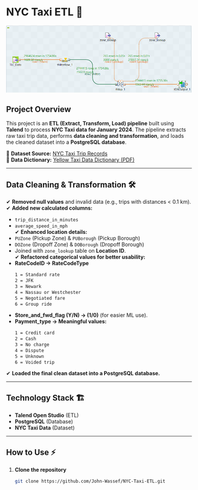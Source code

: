 # NYC Taxi ETL 🚖

![ETL Workflow](https://github.com/John-Wassef/NYC-Taxi-ETL/blob/main/NYC%20Taxi%20ETL.png)

## Project Overview  
This project is an **ETL (Extract, Transform, Load) pipeline** built using **Talend** to process **NYC Taxi data for January 2024**. The pipeline extracts raw taxi trip data, performs **data cleaning and transformation**, and loads the cleaned dataset into a **PostgreSQL database**.

🔹 **Dataset Source:** [NYC Taxi Trip Records](https://www.nyc.gov/site/tlc/about/tlc-trip-record-data.page)  
🔹 **Data Dictionary:** [Yellow Taxi Data Dictionary (PDF)](https://www.nyc.gov/assets/tlc/downloads/pdf/data_dictionary_trip_records_yellow.pdf)  

---

## Data Cleaning & Transformation 🛠️  
✔ **Removed null values** and invalid data (e.g., trips with distances < 0.1 km).  
✔ **Added new calculated columns:**  
   - `trip_distance_in_minutes`  
   - `average_speed_in_mph`  
✔ **Enhanced location details:**  
   - `PUZone` (Pickup Zone) & `PUBorough` (Pickup Borough)  
   - `DOZone` (Dropoff Zone) & `DOBorough` (Dropoff Borough)  
   - Joined with `zone_lookup` table on **Location ID**.  
✔ **Refactored categorical values for better usability:**  
   - **RateCodeID → RateCodeType**  
     ```
     1 = Standard rate
     2 = JFK
     3 = Newark
     4 = Nassau or Westchester
     5 = Negotiated fare
     6 = Group ride
     ```
   - **Store_and_fwd_flag (Y/N) → (1/0)** (for easier ML use).  
   - **Payment_type → Meaningful values:**  
     ```
     1 = Credit card
     2 = Cash
     3 = No charge
     4 = Dispute
     5 = Unknown
     6 = Voided trip
     ```
✔ **Loaded the final clean dataset into a PostgreSQL database.**  

---

## Technology Stack 🏗️  
- **Talend Open Studio** (ETL)  
- **PostgreSQL** (Database)  
- **NYC Taxi Data** (Dataset)  

---

## How to Use ⚡  
1. **Clone the repository**  
   ```bash
   git clone https://github.com/John-Wassef/NYC-Taxi-ETL.git
